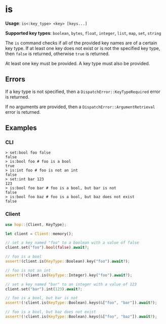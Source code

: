 # is

**Usage**: `is<:key_type> <key> [keys...]`

**Supported key types**: `boolean`, `bytes`, `float`, `integer`, `list`, `map`,
`set`, `string`

The `is` command checks if all of the provided key names are of a certain key
type. If at least one key does not exist or is not the specified key type,
then `false` is returned, otherwise `true` is returned.

At least one key must be provided. A key type must also be provided.

## Errors

If a key type is not specified, then a `DispatchError::KeyTypeRequired` error is
returned.

If no arguments are provided, then a `DispatchError::ArgumentRetrieval` error is
returned.

## Examples

### CLI

```
> set:bool foo false
false
> is:bool foo # foo is a bool
true
> is:int foo # foo is not an int
false
> set:int bar 123
123
> is:bool foo bar # foo is a bool, but bar is not
false
> is:bool foo baz # foo is a bool, but baz does not exist
false
```

### Client

```rust
use hop::{Client, KeyType};

let client = Client::memory();

// set a key named "foo" to a boolean with a value of false
client.set("foo").bool(false).await?;

// foo is a bool
assert!(client.is(KeyType::Boolean).key("foo").await?);

// foo is not an int
assert!(!client.is(KeyType::Integer).key("foo").await?);

// set a key named "bar" to an integer with a value of 123
client.set("bar").int(123).await?;

// foo is a bool, but bar is not
assert!(!client.is(KeyType::Boolean).keys(&["foo", "bar"]).await?);

// foo is a bool, but baz does not exist
assert!(!client.is(KeyType::Boolean).keys(&["foo", "baz"]).await?);
```
